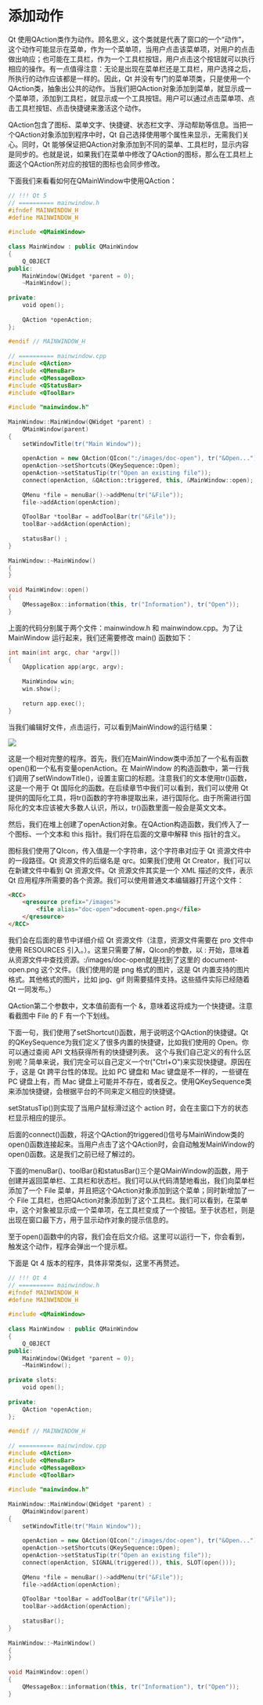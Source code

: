 # 添加动作

Qt 使用QAction类作为动作。顾名思义，这个类就是代表了窗口的一个“动作”，这个动作可能显示在菜单，作为一个菜单项，当用户点击该菜单项，对用户的点击做出响应；也可能在工具栏，作为一个工具栏按钮，用户点击这个按钮就可以执行相应的操作。有一点值得注意：无论是出现在菜单栏还是工具栏，用户选择之后，所执行的动作应该都是一样的。因此，Qt 并没有专门的菜单项类，只是使用一个QAction类，抽象出公共的动作。当我们把QAction对象添加到菜单，就显示成一个菜单项，添加到工具栏，就显示成一个工具按钮。用户可以通过点击菜单项、点击工具栏按钮、点击快捷键来激活这个动作。

QAction包含了图标、菜单文字、快捷键、状态栏文字、浮动帮助等信息。当把一个QAction对象添加到程序中时，Qt 自己选择使用哪个属性来显示，无需我们关心。同时，Qt 能够保证把QAction对象添加到不同的菜单、工具栏时，显示内容是同步的。也就是说，如果我们在菜单中修改了QAction的图标，那么在工具栏上面这个QAction所对应的按钮的图标也会同步修改。

下面我们来看看如何在QMainWindow中使用QAction：

```c++
// !!! Qt 5
// ========== mainwindow.h
#ifndef MAINWINDOW_H
#define MAINWINDOW_H
 
#include <QMainWindow>
 
class MainWindow : public QMainWindow
{
    Q_OBJECT
public:
    MainWindow(QWidget *parent = 0);
    ~MainWindow();
 
private:
    void open();
 
    QAction *openAction;
};
 
#endif // MAINWINDOW_H
 
// ========== mainwindow.cpp
#include <QAction>
#include <QMenuBar>
#include <QMessageBox>
#include <QStatusBar>
#include <QToolBar>
 
#include "mainwindow.h"
 
MainWindow::MainWindow(QWidget *parent) :
    QMainWindow(parent)
{
    setWindowTitle(tr("Main Window"));
 
    openAction = new QAction(QIcon(":/images/doc-open"), tr("&Open..."), this);
    openAction->setShortcuts(QKeySequence::Open);
    openAction->setStatusTip(tr("Open an existing file"));
    connect(openAction, &QAction::triggered, this, &MainWindow::open);
 
    QMenu *file = menuBar()->addMenu(tr("&File"));
    file->addAction(openAction);
 
    QToolBar *toolBar = addToolBar(tr("&File"));
    toolBar->addAction(openAction);
 
    statusBar() ;
}
 
MainWindow::~MainWindow()
{
}
 
void MainWindow::open()
{
    QMessageBox::information(this, tr("Information"), tr("Open"));
}
```

上面的代码分别属于两个文件：mainwindow.h 和 mainwindow.cpp。为了让 MainWindow 运行起来，我们还需要修改 main() 函数如下：

```c++
int main(int argc, char *argv[])
{
    QApplication app(argc, argv);
 
    MainWindow win;
    win.show();
 
    return app.exec();
}
```

当我们编辑好文件，点击运行，可以看到MainWindow的运行结果：

![](RES/action1.jpg)

这是一个相对完整的程序。首先，我们在MainWindow类中添加了一个私有函数open()和一个私有变量openAction。在 MainWindow 的构造函数中，第一行我们调用了setWindowTitle()，设置主窗口的标题。注意我们的文本使用tr()函数，这是一个用于 Qt 国际化的函数。在后续章节中我们可以看到，我们可以使用 Qt 提供的国际化工具，将tr()函数的字符串提取出来，进行国际化。由于所需进行国际化的文本应该被大多数人认识，所以，tr()函数里面一般会是英文文本。

然后，我们在堆上创建了openAction对象。在QAction构造函数，我们传入了一个图标、一个文本和 this 指针。我们将在后面的文章中解释 this 指针的含义。

图标我们使用了QIcon，传入值是一个字符串，这个字符串对应于 Qt 资源文件中的一段路径。Qt 资源文件的后缀名是 qrc。如果我们使用 Qt Creator，我们可以在新建文件中看到 Qt 资源文件。Qt 资源文件其实是一个 XML 描述的文件，表示 Qt 应用程序所需要的各个资源。我们可以使用普通文本编辑器打开这个文件：

```html
<RCC>
    <qresource prefix="/images">
        <file alias="doc-open">document-open.png</file>
    </qresource>
</RCC>
```

我们会在后面的章节中详细介绍 Qt 资源文件（注意，资源文件需要在 pro 文件中使用 RESOURCES 引入。）。这里只需要了解，QIcon的参数，以 : 开始，意味着从资源文件中查找资源。:/images/doc-open就是找到了这里的 document-open.png 这个文件。（我们使用的是 png 格式的图片，这是 Qt 内置支持的图片格式。其他格式的图片，比如 jpg、gif 则需要插件支持。这些插件实际已经随着 Qt 一同发布。）

QAction第二个参数中，文本值前面有一个 &，意味着这将成为一个快捷键。注意看截图中 File 的 F 有一个下划线。

下面一句，我们使用了setShortcut()函数，用于说明这个QAction的快捷键。Qt 的QKeySequence为我们定义了很多内置的快捷键，比如我们使用的 Open。你可以通过查阅 API 文档获得所有的快捷键列表。 这个与我们自己定义的有什么区别呢？简单来说，我们完全可以自己定义一个tr("Ctrl+O")来实现快捷键。原因在于，这是 Qt 跨平台性的体现。比如 PC 键盘和 Mac 键盘是不一样的，一些键在 PC 键盘上有，而 Mac 键盘上可能并不存在，或者反之。使用QKeySequence类来添加快捷键，会根据平台的不同来定义相应的快捷键。

setStatusTip()则实现了当用户鼠标滑过这个 action 时，会在主窗口下方的状态栏显示相应的提示。

后面的connect()函数，将这个QAction的triggered()信号与MainWindow类的open()函数连接起来。当用户点击了这个QAction时，会自动触发MainWindow的open()函数。这是我们之前已经了解过的。

下面的menuBar()、toolBar()和statusBar()三个是QMainWindow的函数，用于创建并返回菜单栏、工具栏和状态栏。我们可以从代码清楚地看出，我们向菜单栏添加了一个 File 菜单，并且把这个QAction对象添加到这个菜单；同时新增加了一个 File 工具栏，也把QAction对象添加到了这个工具栏。我们可以看到，在菜单中，这个对象被显示成一个菜单项，在工具栏变成了一个按钮。至于状态栏，则是出现在窗口最下方，用于显示动作对象的提示信息的。

至于open()函数中的内容，我们会在后文介绍。这里可以运行一下，你会看到，触发这个动作，程序会弹出一个提示框。

下面是 Qt 4 版本的程序，具体非常类似，这里不再赘述。

```c++
// !!! Qt 4
// ========== mainwindow.h
#ifndef MAINWINDOW_H
#define MAINWINDOW_H
 
#include <QMainWindow>
 
class MainWindow : public QMainWindow
{
    Q_OBJECT
public:
    MainWindow(QWidget *parent = 0);
    ~MainWindow();
 
private slots:
    void open();
 
private:
    QAction *openAction;
};
 
#endif // MAINWINDOW_H
 
// ========== mainwindow.cpp
#include <QAction>
#include <QMenuBar>
#include <QMessageBox>
#include <QToolBar>
 
#include "mainwindow.h"
 
MainWindow::MainWindow(QWidget *parent) :
    QMainWindow(parent)
{
    setWindowTitle(tr("Main Window"));
 
    openAction = new QAction(QIcon(":/images/doc-open"), tr("&Open..."), this);
    openAction->setShortcuts(QKeySequence::Open);
    openAction->setStatusTip(tr("Open an existing file"));
    connect(openAction, SIGNAL(triggered()), this, SLOT(open()));
 
    QMenu *file = menuBar()->addMenu(tr("&File"));
    file->addAction(openAction);
 
    QToolBar *toolBar = addToolBar(tr("&File"));
    toolBar->addAction(openAction);
 
    statusBar();
}
 
MainWindow::~MainWindow()
{
}
 
void MainWindow::open()
{
    QMessageBox::information(this, tr("Information"), tr("Open"));
}
```
